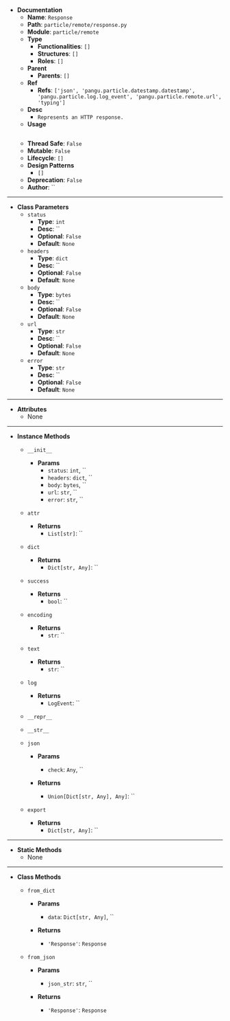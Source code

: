 - **Documentation**
    - **Name**: `Response`
    - **Path**: `particle/remote/response.py`
    - **Module**: `particle/remote`
    - **Type**
        - **Functionalities**: `[]`
        - **Structures**: `[]`
        - **Roles**: `[]`
    - **Parent**
        - **Parents**: `[]`
    - **Ref**
        - **Refs**: `['json', 'pangu.particle.datestamp.datestamp', 'pangu.particle.log.log_event', 'pangu.particle.remote.url', 'typing']`
    - **Desc**
        - `Represents an HTTP response.`
    - **Usage**
        ```python
        
        ```
    - **Thread Safe**: `False`
    - **Mutable**: `False`
    - **Lifecycle**: `[]`
    - **Design Patterns**
        - `[]`
    - **Deprecation**: `False`
    - **Author**: ``

---

- **Class Parameters**
    - `status`
        - **Type**: `int`
        - **Desc**: ``
        - **Optional**: `False`
        - **Default**: `None`
    - `headers`
        - **Type**: `dict`
        - **Desc**: ``
        - **Optional**: `False`
        - **Default**: `None`
    - `body`
        - **Type**: `bytes`
        - **Desc**: ``
        - **Optional**: `False`
        - **Default**: `None`
    - `url`
        - **Type**: `str`
        - **Desc**: ``
        - **Optional**: `False`
        - **Default**: `None`
    - `error`
        - **Type**: `str`
        - **Desc**: ``
        - **Optional**: `False`
        - **Default**: `None`

---

- **Attributes**
    - None

---

- **Instance Methods**
    - `__init__`

        - **Params**
            - `status`: `int`, ``
            - `headers`: `dict`, ``
            - `body`: `bytes`, ``
            - `url`: `str`, ``
            - `error`: `str`, ``



    - `attr`


        - **Returns**
            - `List[str]`: ``


    - `dict`


        - **Returns**
            - `Dict[str, Any]`: ``


    - `success`


        - **Returns**
            - `bool`: ``


    - `encoding`


        - **Returns**
            - `str`: ``


    - `text`


        - **Returns**
            - `str`: ``


    - `log`


        - **Returns**
            - `LogEvent`: ``


    - `__repr__`




    - `__str__`




    - `json`

        - **Params**
            - `check`: `Any`, ``

        - **Returns**
            - `Union[Dict[str, Any], Any]`: ``


    - `export`


        - **Returns**
            - `Dict[str, Any]`: ``



---

- **Static Methods**
    - None

---

- **Class Methods**
    - `from_dict`
        
        - **Params**
            - `data`: `Dict[str, Any]`, ``

        - **Returns**
            - `'Response'`: `Response`

    - `from_json`
        
        - **Params**
            - `json_str`: `str`, ``

        - **Returns**
            - `'Response'`: `Response`

